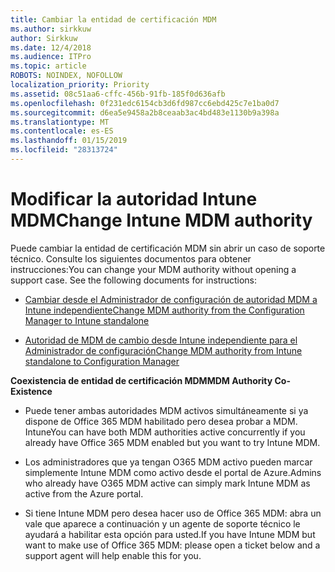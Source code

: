```yaml
---
title: Cambiar la entidad de certificación MDM
ms.author: sirkkuw
author: Sirkkuw
ms.date: 12/4/2018
ms.audience: ITPro
ms.topic: article
ROBOTS: NOINDEX, NOFOLLOW
localization_priority: Priority
ms.assetid: 08c51aa6-cffc-456b-91fb-185f0d636afb
ms.openlocfilehash: 0f231edc6154cb3d6fd987cc6ebd425c7e1ba0d7
ms.sourcegitcommit: d6ea5e9458a2b8ceaab3ac4bd483e1130b9a398a
ms.translationtype: MT
ms.contentlocale: es-ES
ms.lasthandoff: 01/15/2019
ms.locfileid: "28313724"
---
```

# <a name="change-intune-mdm-authority"></a><span data-ttu-id="f66e4-102">Modificar la autoridad Intune MDM</span><span class="sxs-lookup"><span data-stu-id="f66e4-102">Change Intune MDM authority</span></span>

<span data-ttu-id="f66e4-p101">Puede cambiar la entidad de certificación MDM sin abrir un caso de soporte técnico. Consulte los siguientes documentos para obtener instrucciones:</span><span class="sxs-lookup"><span data-stu-id="f66e4-p101">You can change your MDM authority without opening a support case. See the following documents for instructions:</span></span>
  
- [<span data-ttu-id="f66e4-105">Cambiar desde el Administrador de configuración de autoridad MDM a Intune independiente</span><span class="sxs-lookup"><span data-stu-id="f66e4-105">Change MDM authority from the Configuration Manager to Intune standalone</span></span>](https://docs.microsoft.com/sccm/mdm/deploy-use/migrate-change-mdm-authority)
    
- [<span data-ttu-id="f66e4-106">Autoridad de MDM de cambio desde Intune independiente para el Administrador de configuración</span><span class="sxs-lookup"><span data-stu-id="f66e4-106">Change MDM authority from Intune standalone to Configuration Manager</span></span>](https://docs.microsoft.com/sccm/mdm/deploy-use/change-mdm-authority)
    
 <span data-ttu-id="f66e4-107">**Coexistencia de entidad de certificación MDM**</span><span class="sxs-lookup"><span data-stu-id="f66e4-107">**MDM Authority Co-Existence**</span></span>
  
- <span data-ttu-id="f66e4-108">Puede tener ambas autoridades MDM activos simultáneamente si ya dispone de Office 365 MDM habilitado pero desea probar a MDM. Intune</span><span class="sxs-lookup"><span data-stu-id="f66e4-108">You can have both MDM authorities active concurrently if you already have Office 365 MDM enabled but you want to try Intune MDM.</span></span>
    
- <span data-ttu-id="f66e4-109">Los administradores que ya tengan O365 MDM activo pueden marcar simplemente Intune MDM como activo desde el portal de Azure.</span><span class="sxs-lookup"><span data-stu-id="f66e4-109">Admins who already have O365 MDM active can simply mark Intune MDM as active from the Azure portal.</span></span>
    
- <span data-ttu-id="f66e4-110">Si tiene Intune MDM pero desea hacer uso de Office 365 MDM: abra un vale que aparece a continuación y un agente de soporte técnico le ayudará a habilitar esta opción para usted.</span><span class="sxs-lookup"><span data-stu-id="f66e4-110">If you have Intune MDM but want to make use of Office 365 MDM: please open a ticket below and a support agent will help enable this for you.</span></span>
    

